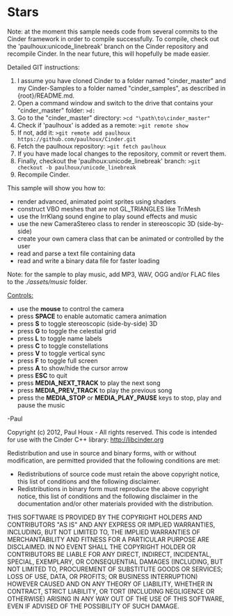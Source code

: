 Stars
=============

Note: at the moment this sample needs code from several commits to the Cinder framework in order to compile successfully. To compile, check out the 'paulhoux:unicode_linebreak' branch on the Cinder repository and recompile Cinder. In the near future, this will hopefully be made easier.


Detailed GIT instructions:

1. I assume you have cloned Cinder to a folder named "cinder_master" and my Cinder-Samples to a folder named "cinder_samples", as described in {root}/README.md.
2. Open a command window and switch to the drive that contains your "cinder_master" folder: ```>d:```
3. Go to the "cinder_master" directory: ```>cd "\path\to\cinder_master"```
4. Check if 'paulhoux' is added as a remote: ```>git remote show```
5. If not, add it: ```>git remote add paulhoux https://github.com/paulhoux/Cinder.git```
6. Fetch the paulhoux repository: ```>git fetch paulhoux```
7. If you have made local changes to the repository, commit or revert them.
8. Finally, checkout the 'paulhoux:unicode_linebreak' branch: ```>git checkout -b paulhoux/unicode_linebreak```
9. Recompile Cinder.


This sample will show you how to:
* render advanced, animated point sprites using shaders
* construct VBO meshes that are not GL_TRIANGLES like TriMesh
* use the IrrKlang sound engine to play sound effects and music
* use the new CameraStereo class to render in stereoscopic 3D (side-by-side)
* create your own camera class that can be animated or controlled by the user
* read and parse a text file containing data
* read and write a binary data file for faster loading


Note: for the sample to play music, add MP3, WAV, OGG and/or FLAC files to the <i>./assets/music</i> folder. 


<u>Controls:</u>
* use the <b>mouse</b> to control the camera
* press <b>SPACE</b> to enable automatic camera animation
* press <b>S</b> to toggle stereoscopic (side-by-side) 3D
* press <b>G</b> to toggle the celestial grid
* press <b>L</b> to toggle name labels
* press <b>C</b> to toggle constellations
* press <b>V</b> to toggle vertical sync
* press <b>F</b> to toggle full screen
* press <b>A</b> to show/hide the cursor arrow
* press <b>ESC</b> to quit
* press <b>MEDIA_NEXT_TRACK</b> to play the next song
* press <b>MEDIA_PREV_TRACK</b> to play the previous song
* press the <b>MEDIA_STOP</b> or <b>MEDIA_PLAY_PAUSE</b> keys to stop, play and pause the music

-Paul


Copyright (c) 2012, Paul Houx - All rights reserved. This code is intended for use with the Cinder C++ library: http://libcinder.org

Redistribution and use in source and binary forms, with or without modification, are permitted provided that the following conditions are met:

* Redistributions of source code must retain the above copyright notice, this list of conditions and the following disclaimer.
* Redistributions in binary form must reproduce the above copyright notice, this list of conditions and the following disclaimer in the documentation and/or other materials provided with the distribution.

THIS SOFTWARE IS PROVIDED BY THE COPYRIGHT HOLDERS AND CONTRIBUTORS "AS IS" AND ANY EXPRESS OR IMPLIED WARRANTIES, INCLUDING, BUT NOT LIMITED TO, THE IMPLIED WARRANTIES OF MERCHANTABILITY AND FITNESS FOR A PARTICULAR PURPOSE ARE DISCLAIMED. IN NO EVENT SHALL THE COPYRIGHT HOLDER OR CONTRIBUTORS BE LIABLE FOR ANY DIRECT, INDIRECT, INCIDENTAL, SPECIAL, EXEMPLARY, OR CONSEQUENTIAL DAMAGES (INCLUDING, BUT NOT LIMITED TO, PROCUREMENT OF SUBSTITUTE GOODS OR SERVICES; LOSS OF USE, DATA, OR PROFITS; OR BUSINESS INTERRUPTION) HOWEVER CAUSED AND ON ANY THEORY OF LIABILITY, WHETHER IN CONTRACT, STRICT LIABILITY, OR TORT (INCLUDING NEGLIGENCE OR OTHERWISE) ARISING IN ANY WAY OUT OF THE USE OF THIS SOFTWARE, EVEN IF ADVISED OF THE POSSIBILITY OF SUCH DAMAGE.


